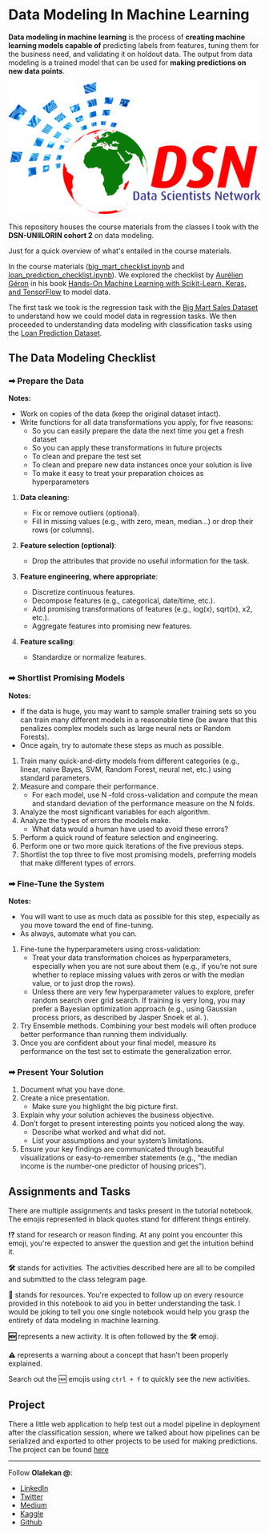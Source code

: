 # Data Modeling In Machine Learning

**Data modeling in machine learning** is the process of **creating machine learning models capable of** predicting labels from features, tuning them for the business need, and validating it on holdout data. The output from data modeling is a trained model that can be used for **making predictions on new data points**.

![DSN](images/dsn_logo.png)

This repository houses the course materials from the classes I took with the **DSN-UNIILORIN cohort 2** on data modeling.

Just for a quick overview of what's entailed in the course materials. 

In the course materials ([big_mart_checklist.ipynb](big_mart_checklist.ipynb) and [loan_prediction_checklist.ipynb](loan_prediction_check_list.ipynb)). We explored the checklist by [Aurélien Géron](https://www.oreilly.com/people/aurelien-geron/) in his book [Hands-On Machine Learning with Scikit-Learn, Keras, and TensorFlow](https://www.oreilly.com/library/view/hands-on-machine-learning/9781492032632/) to model data.

The first task we took is the regression task with the [Big Mart Sales Dataset](data/big_mart_sales_prediction.csv) to understand how we could model data in regression tasks. We then proceeded to understanding data modeling with classification tasks using the [Loan Prediction Dataset](data/loan_prediction.csv).

## The Data Modeling Checklist

### ➡ Prepare the Data

**Notes:**

- Work on copies of the data (keep the original dataset intact).
- Write functions for all data transformations you apply, for five reasons:
    - So you can easily prepare the data the next time you get a fresh dataset
    - So you can apply these transformations in future projects
    - To clean and prepare the test set
    - To clean and prepare new data instances once your solution is live
    - To make it easy to treat your preparation choices as hyperparameters

1. **Data cleaning**:
    - Fix or remove outliers (optional).
    - Fill in missing values (e.g., with zero, mean, median…) or drop their rows (or columns).
    
2. **Feature selection (optional)**:
    - Drop the attributes that provide no useful information for the task.
    
3. **Feature engineering, where appropriate**:
    - Discretize continuous features.
    - Decompose features (e.g., categorical, date/time, etc.).
    - Add promising transformations of features (e.g., log(x), sqrt(x), x2, etc.).
    - Aggregate features into promising new features.

4. **Feature scaling**:
    - Standardize or normalize features.

### ➡ Shortlist Promising Models

**Notes:**

- If the data is huge, you may want to sample smaller training sets so you can train many different models in a reasonable time (be aware that this penalizes complex models such as large neural nets or Random Forests).
- Once again, try to automate these steps as much as possible.

1. Train many quick-and-dirty models from different categories (e.g., linear, naive Bayes, SVM, Random Forest, neural net, etc.) using standard parameters.
2. Measure and compare their performance.
    - For each model, use N -fold cross-validation and compute the mean and standard deviation of the performance measure on the N folds.
3. Analyze the most significant variables for each algorithm.
4. Analyze the types of errors the models make.
    - What data would a human have used to avoid these errors?
5. Perform a quick round of feature selection and engineering.
6. Perform one or two more quick iterations of the five previous steps.
7. Shortlist the top three to five most promising models, preferring models that make different types of errors.

### ➡ Fine-Tune the System

**Notes:**

- You will want to use as much data as possible for this step, especially as you move toward the end of fine-tuning.
- As always, automate what you can.

1. Fine-tune the hyperparameters using cross-validation:
    - Treat your data transformation choices as hyperparameters, especially when you are not sure about them (e.g., if you’re not sure whether to replace missing values with zeros or with the median value, or to just drop the rows).
    - Unless there are very few hyperparameter values to explore, prefer random search over grid search. If training is very long, you may prefer a Bayesian optimization approach (e.g., using Gaussian process priors, as described by Jasper Snoek et al. ).
2. Try Ensemble methods. Combining your best models will often produce better performance than running them individually.
3. Once you are confident about your final model, measure its performance on the test set to estimate the generalization error.

### ➡ Present Your Solution

1. Document what you have done.
2. Create a nice presentation.
    - Make sure you highlight the big picture first.
3. Explain why your solution achieves the business objective.
4. Don’t forget to present interesting points you noticed along the way.
    - Describe what worked and what did not.
    - List your assumptions and your system’s limitations.
5. Ensure your key findings are communicated through beautiful visualizations or easy-to-remember statements (e.g., “the median income is the number-one predictor of housing prices”).

## Assignments and Tasks

There are multiple assignments and tasks present in the tutorial notebook. The emojis represented in black quotes stand for different things entirely.

**⁉** stand for research or reason finding. At any point you encounter this emoji, you're expected to answer the question and get the intuition behind it.

**🛠** stands for activities. The activities described here are all to be compiled and submitted to the class telegram page.

**📖** stands for resources. You're expected to follow up on every resource provided in this notebook to aid you in better understanding the task. I would be joking to tell you one single notebook would help you grasp the entirety of data modeling in machine learning.

**🆕** represents a new activity. It is often followed by the **🛠** emoji.

**⚠️** represents a warning about a concept that hasn't been properly explained.

Search out the 🆕 emojis using `ctrl + f` to quickly see the new activities.

## Project

There a little web application to help test out a model pipeline in deployment after the classification session, where we talked about how pipelines can be serialized and exported to other projects to be used for making predictions. The project can be found [here](https://github.com/ganiyuolalekan/Predicting-Loan-Data)

---

Follow **Olalekan @**:

- [LinkedIn](https://www.linkedin.com/in/olalekan-ganiyu-747855199/)
- [Twitter](https://twitter.com/GM_Olalekan)
- [Medium](https://gmolalekan.medium.com/)
- [Kaggle](https://www.kaggle.com/ganiyuolalekan)
- [Github](https://github.com/ganiyuolalekan)

